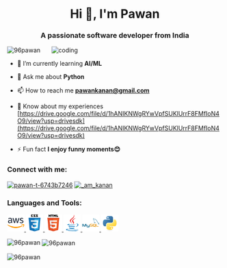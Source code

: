 <h1 align="center">Hi 👋, I'm Pawan</h1>
<h3 align="center">A passionate software developer from India</h3>

<img align="right" alt="coding" width="400" src="https://media.licdn.com/dms/image/D4D12AQH4mcQALwgZ7Q/article-cover_image-shrink_600_2000/0/1691989932071?e=2147483647&v=beta&t=uwm5lxFiqURXuzG_xnf9hrIr-_sojSaQ4ggruUAYsmU">

<p align="left"> <img src="https://komarev.com/ghpvc/?username=96pawan&label=Profile%20views&color=0e75b6&style=flat" alt="96pawan" /> </p>

- 🌱 I’m currently learning **AI/ML**

- 💬 Ask me about **Python**

- 📫 How to reach me **pawankanan@gmail.com**

- 📄 Know about my experiences [https://drive.google.com/file/d/1hANIKNWgRYwVpfSUKlUrrF8FMfIoN4O9/view?usp=drivesdk](https://drive.google.com/file/d/1hANIKNWgRYwVpfSUKlUrrF8FMfIoN4O9/view?usp=drivesdk)

- ⚡ Fun fact **I enjoy funny moments😊**

<h3 align="left">Connect with me:</h3>
<p align="left">
<a href="https://linkedin.com/in/pawan-t-6743b7246" target="blank"><img align="center" src="https://raw.githubusercontent.com/rahuldkjain/github-profile-readme-generator/master/src/images/icons/Social/linked-in-alt.svg" alt="pawan-t-6743b7246" height="30" width="40" /></a>
<a href="https://instagram.com/_am_kanan" target="blank"><img align="center" src="https://raw.githubusercontent.com/rahuldkjain/github-profile-readme-generator/master/src/images/icons/Social/instagram.svg" alt="_am_kanan" height="30" width="40" /></a>
</p>

<h3 align="left">Languages and Tools:</h3>
<p align="left"> <a href="https://aws.amazon.com" target="_blank" rel="noreferrer"> <img src="https://raw.githubusercontent.com/devicons/devicon/master/icons/amazonwebservices/amazonwebservices-original-wordmark.svg" alt="aws" width="40" height="40"/> </a> <a href="https://www.w3schools.com/css/" target="_blank" rel="noreferrer"> <img src="https://raw.githubusercontent.com/devicons/devicon/master/icons/css3/css3-original-wordmark.svg" alt="css3" width="40" height="40"/> </a> <a href="https://www.w3.org/html/" target="_blank" rel="noreferrer"> <img src="https://raw.githubusercontent.com/devicons/devicon/master/icons/html5/html5-original-wordmark.svg" alt="html5" width="40" height="40"/> </a> <a href="https://www.java.com" target="_blank" rel="noreferrer"> <img src="https://raw.githubusercontent.com/devicons/devicon/master/icons/java/java-original.svg" alt="java" width="40" height="40"/> </a> <a href="https://www.mysql.com/" target="_blank" rel="noreferrer"> <img src="https://raw.githubusercontent.com/devicons/devicon/master/icons/mysql/mysql-original-wordmark.svg" alt="mysql" width="40" height="40"/> </a> <a href="https://www.python.org" target="_blank" rel="noreferrer"> <img src="https://raw.githubusercontent.com/devicons/devicon/master/icons/python/python-original.svg" alt="python" width="40" height="40"/> </a> </p>

<p><img align="left" src="https://github-readme-stats.vercel.app/api/top-langs?username=96pawan&show_icons=true&locale=en&layout=compact" alt="96pawan" /></p>

<p>&nbsp;<img align="center" src="https://github-readme-stats.vercel.app/api?username=96pawan&show_icons=true&locale=en" alt="96pawan" /></p>

<p><img align="center" src="https://github-readme-streak-stats.herokuapp.com/?user=96pawan&" alt="96pawan" /></p>
